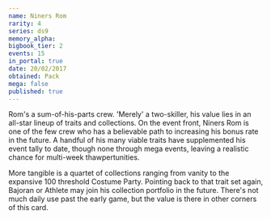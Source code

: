 ```yaml
---
name: Niners Rom
rarity: 4
series: ds9
memory_alpha:
bigbook_tier: 2
events: 15
in_portal: true
date: 20/02/2017
obtained: Pack
mega: false
published: true
---
```


Rom's a sum-of-his-parts crew. 'Merely' a two-skiller, his value lies in an all-star lineup of traits and collections. On the event front, Niners Rom is one of the few crew who has a believable path to increasing his bonus rate in the future. A handful of his many viable traits have supplemented his event tally to date, though none through mega events, leaving a realistic chance for multi-week thawpertunities.

More tangible is a quartet of collections ranging from vanity to the expansive 100 threshold Costume Party. Pointing back to that trait set again, Bajoran or Athlete may join his collection portfolio in the future. There's not much daily use past the early game, but the value is there in other corners of this card.
